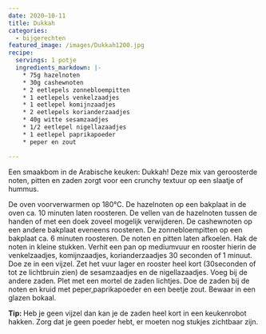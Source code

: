 ```yaml
---
date: 2020–10-11
title: Dukkah
categories:
  - bijgerechten
featured_image: /images/Dukkah1200.jpg
recipe:
  servings: 1 potje
  ingredients_markdown: |-
    * 75g hazelnoten 
    * 30g cashewnoten
    * 2 eetlepels zonnebloempitten
    * 1 eetlepels venkelzaadjes
    * 1 eetlepel komijnzaadjes
    * 2 eetlepels korianderzaadjes
    * 40g witte sesamzaadjes
    * 1/2 eetlepel nigellazaadjes
    * 1 eetlepel paprikapoeder
    * peper en zout

---
```

Een smaakbom in de Arabische keuken: Dukkah!
Deze mix van geroosterde noten, pitten en zaden zorgt voor een crunchy textuur op een slaatje of hummus.


<!--more-->

De oven voorverwarmen op 180°C.
De hazelnoten op een bakplaat in de oven ca. 10 minuten laten roosteren.
De vellen van de hazelnoten tussen de handen of met een doek zoveel mogelijk verwijderen.
De cashewnoten op een andere bakplaat eveneens roosteren.
De zonnebloempitten op een bakplaat ca. 6 minuten roosteren.
De noten en pitten laten afkoelen.
Hak de noten in kleine stukken.
Verhit een pan op mediumvuur en rooster hierin de venkelzaadjes, komijnzaadjes, korianderzaadjes 30 seconden of 1 minuut.
Doe ze in een vijzel.
Zet het vuur lager en rooster heel kort (30seconden of tot ze lichtbruin zien) de sesamzaadjes en de nigellazaadjes. 
Voeg bij de andere zaden.
Plet met een mortel de zaden lichtjes.
Doe de zaden bij de noten en kruid met peper,paprikapoeder en een beetje zout.
Bewaar in een glazen bokaal.

<b>Tip: </b>
Heb je geen vijzel dan kan je de zaden heel kort in een keukenrobot hakken.
Zorg dat je geen poeder hebt, er moeten nog stukjes zichtbaar zijn.


